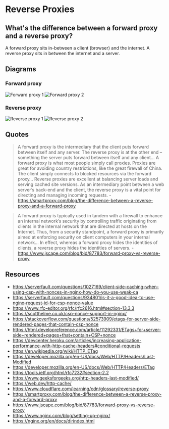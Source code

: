 # Reverse Proxies

## What's the difference between a forward proxy and a reverse proxy?

A forward proxy sits in-between a client (browser) and the internet. A reverse proxy sits in between the internet and a server. 

## Diagrams

### Forward proxy

![Forward proxy 1](https://www.jscape.com/hs-fs/hub/26878/file-13610973-png/images/forward_proxy-3.png)
![Forward proxy 2](https://www.cloudflare.com/img/learning/cdn/glossary/reverse-proxy/forward-proxy-flow.svg)

### Reverse proxy

![Reverse proxy 1](https://www.jscape.com/hs-fs/hub/26878/file-13614809-png/images/reverse_proxy-resized-600.png)
![Reverse proxy 2](https://www.cloudflare.com/img/learning/cdn/glossary/reverse-proxy/reverse-proxy-flow.svg)

## Quotes

>A forward proxy is the intermediary that the client puts forward between itself and any server. The reverse proxy is at the other end – something the server puts forward between itself and any client… A forward proxy is what most people simply call proxies. Proxies are great for avoiding country restrictions, like the great firewall of China. The client simply connects to blocked resources via the forward proxy… Reverse proxies are excellent at balancing server loads and serving cached site versions. As an intermediary point between a web server’s back-end and the client, the reverse proxy is a vital point for directing and managing incoming requests. - https://smartproxy.com/blog/the-difference-between-a-reverse-proxy-and-a-forward-proxy

>A forward proxy is typically used in tandem with a firewall to enhance an internal network’s security by controlling traffic originating from clients in the internal network that are directed at hosts on the Internet. Thus, from a security standpoint, a forward proxy is primarily aimed at enforcing security on client computers in your internal network… In effect, whereas a forward proxy hides the identities of clients, a reverse proxy hides the identities of servers. - https://www.jscape.com/blog/bid/87783/forward-proxy-vs-reverse-proxy

## Resources

- https://serverfault.com/questions/1027169/client-side-caching-when-using-csp-with-nonces-in-nginx-how-do-you-use-weak-ca
- https://serverfault.com/questions/934801/is-it-a-good-idea-to-use-nginx-request-id-for-csp-nonce-value
- https://www.rfc-editor.org/rfc/rfc2616.html#section-13.3.3
- https://scotthelme.co.uk/csp-nonce-support-in-nginx/
- https://stackoverflow.com/questions/52573909/etags-for-server-side-rendered-pages-that-contain-csp-nonce
- https://html.developreference.com/article/11292331/ETags+for+server-side+rendered+pages+that+contain+CSP+nonce
- https://devcenter.heroku.com/articles/increasing-application-performance-with-http-cache-headers#conditional-requests
- https://en.wikipedia.org/wiki/HTTP_ETag
- https://developer.mozilla.org/en-US/docs/Web/HTTP/Headers/Last-Modified
- https://developer.mozilla.org/en-US/docs/Web/HTTP/Headers/ETag
- https://tools.ietf.org/html/rfc7232#section-2.2
- https://www.geeksforgeeks.org/http-headers-last-modified/
- https://web.dev/http-cache/
- https://www.cloudflare.com/learning/cdn/glossary/reverse-proxy
- https://smartproxy.com/blog/the-difference-between-a-reverse-proxy-and-a-forward-proxy
- https://www.jscape.com/blog/bid/87783/forward-proxy-vs-reverse-proxy
- https://www.nginx.com/blog/setting-up-nginx/
- https://nginx.org/en/docs/dirindex.html
